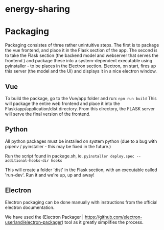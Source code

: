 # energy-sharing


# Packaging
Packaging consistes of three rather unintuitive steps. The first is to package the vue frontend, and place it in the Flask section of the app. The second is to take the Flask section (the backend model and webserver that serves the frontend ) and package these into a system-dependent executable using pyinstaller - to be places in the Electron section. Electron, on start, fires up this server (the model and the UI) and displays it in a nice electron window.

## Vue
To build the package, go to the Vue/app folder and run:
`npm run build`
This will package the entire web frontend and place it into the Flask/app/application/dist directory. 
From this directory, the FLASK server will serve the final version of the frontend.

## Python
All python packages must be installed on system python (due to a bug with pipenv / pyinstaller - this may be fixed in the future.)

Run the script found in package.sh, ie.
`pyinstaller deploy.spec --additional-hooks-dir hooks`

This will create a folder 'dist' in the Flask section, with an executable called 'run-dev'. Run it and we're up, up and away!

## Electron

Electron packaging can be done manually with instructions from the official electron documentation.

We have used the (Electron Packager | https://github.com/electron-userland/electron-packager) tool as it greatly simplifies the process.



